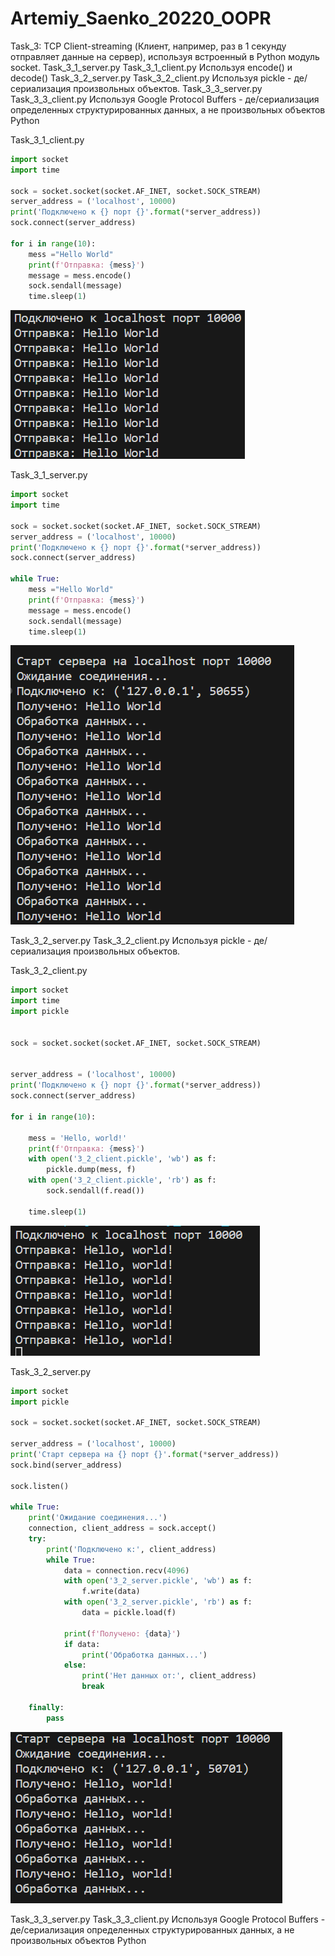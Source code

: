 # Artemiy_Saenko_20220_OOPR

Task_3: TCP Client-streaming (Клиент, например, раз в 1 секунду отправляет данные на сервер), используя встроенный в Python модуль socket. Task_3_1_server.py Task_3_1_client.py Используя encode() и decode() Task_3_2_server.py Task_3_2_client.py Используя pickle - де/сериализация произвольных объектов. Task_3_3_server.py Task_3_3_client.py Используя Google Protocol Buffers - де/сериализация определенных структурированных данных, а не произвольных объектов Python

Task_3_1_client.py

```python
import socket
import time

sock = socket.socket(socket.AF_INET, socket.SOCK_STREAM)
server_address = ('localhost', 10000)
print('Подключено к {} порт {}'.format(*server_address))
sock.connect(server_address)

for i in range(10):
    mess ="Hello World"
    print(f'Отправка: {mess}')
    message = mess.encode()
    sock.sendall(message)
    time.sleep(1)
```

![client 3.1](https://github.com/FLEKSE/Artemiy_Saenko_20220_OOPR/blob/main/task%203/img/client%203.1.png)

Task_3_1_server.py

```python
import socket
import time

sock = socket.socket(socket.AF_INET, socket.SOCK_STREAM)
server_address = ('localhost', 10000)
print('Подключено к {} порт {}'.format(*server_address))
sock.connect(server_address)

while True:
    mess ="Hello World"
    print(f'Отправка: {mess}')
    message = mess.encode()
    sock.sendall(message)
    time.sleep(1)
```

![server 3.1](https://github.com/FLEKSE/Artemiy_Saenko_20220_OOPR/blob/main/task%203/img/server%203.1.png)

Task_3_2_server.py Task_3_2_client.py Используя pickle - де/сериализация произвольных объектов.

Task_3_2_client.py

```python
import socket
import time
import pickle


sock = socket.socket(socket.AF_INET, socket.SOCK_STREAM)


server_address = ('localhost', 10000) 
print('Подключено к {} порт {}'.format(*server_address))
sock.connect(server_address)

for i in range(10):

    mess = 'Hello, world!'
    print(f'Отправка: {mess}')
    with open('3_2_client.pickle', 'wb') as f:
        pickle.dump(mess, f)
    with open('3_2_client.pickle', 'rb') as f:
        sock.sendall(f.read())
    
    time.sleep(1)
```

![client 3.2](https://github.com/FLEKSE/Artemiy_Saenko_20220_OOPR/blob/main/task%203/img/client%203.2.png)

Task_3_2_server.py

```python
import socket
import pickle

sock = socket.socket(socket.AF_INET, socket.SOCK_STREAM)

server_address = ('localhost', 10000)
print('Старт сервера на {} порт {}'.format(*server_address))
sock.bind(server_address)

sock.listen()

while True:
    print('Ожидание соединения...')
    connection, client_address = sock.accept()
    try:
        print('Подключено к:', client_address)
        while True:
            data = connection.recv(4096)
            with open('3_2_server.pickle', 'wb') as f:
                f.write(data)
            with open('3_2_server.pickle', 'rb') as f:
                data = pickle.load(f)
            
            print(f'Получено: {data}')
            if data:
                print('Обработка данных...')
            else:
                print('Нет данных от:', client_address)
                break

    finally:
        pass
```

![server 3.2](https://github.com/FLEKSE/Artemiy_Saenko_20220_OOPR/blob/main/task%203/img/server%203.2.png)

Task_3_3_server.py Task_3_3_client.py Используя Google Protocol Buffers - де/сериализация определенных структурированных данных, а не произвольных объектов Python